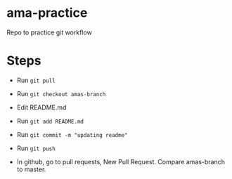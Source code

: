 # ama-practice
Repo to practice git workflow

# Steps

*  Run `git pull`
*  Run `git checkout amas-branch`
*  Edit README.md
*  Run `git add README.md`
*  Run `git commit -m "updating readme"`
*  Run `git push`

*  In github, go to pull requests, New Pull Request. Compare amas-branch to master.
